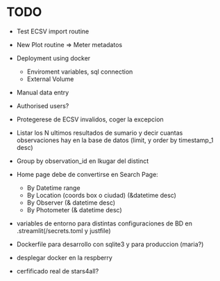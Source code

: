 # TODO

* Test ECSV import routine
* New Plot routine => Meter metadatos
* Deployment using docker
	- Enviroment variables, sql connection
	- External Volume
* Manual data entry
* Authorised users?

* Protegerese de ECSV invalidos, coger la excepcion
* Listar los N ultimos resultados de sumario y decir cuantas observaciones hay en la base de datos
  (limit, y order by timestamp_1 desc)
* Group by observation_id en lkugar del distinct
* Home page debe de convertirse en Search Page:
	- By Datetime range
	- By Location (coords box o ciudad) (&datetime desc)
	- By Observer (& datetime desc)
	- By Photometer (& datetime desc)
* variables de entorno para distintas configuraciones de BD en .streamlit(/secrets.toml y justfile)
* Dockerfile para desarrollo con sqlite3 y para produccion (maria?)
* desplegar docker en la respberry
* cerfificado real de stars4all?